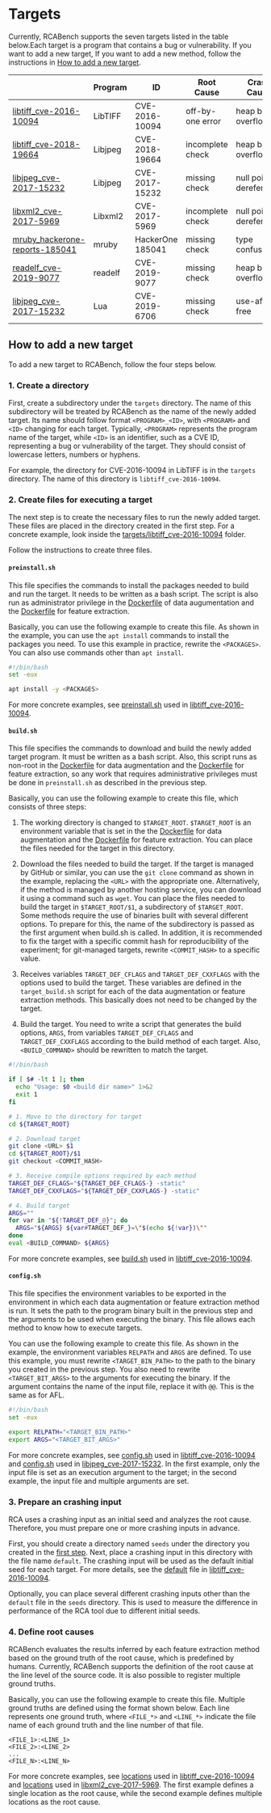 # Targets

Currently, RCABench supports the seven targets listed in the table below.Each target is a program that contains a bug or vulnerability. If you want to add a new target,  If you want to add a new method, follow the instructions in [How to add a new target](#how-to-add-a-new-target).

| | Program | ID | Root Cause | Crash Cause |
| ---- | ---- | ---- | ---- | ---- |
| [libtiff_cve-2016-10094](./libtiff_cve-2016-10094) | LibTIFF | CVE-2016-10094 | off-by-one error | heap buffer overflow |
| [libtiff_cve-2018-19664](./libjpeg_cve-2018-19664/) | Libjpeg | CVE-2018-19664 | incomplete check | heap buffer overflow |
| [libjpeg_cve-2017-15232](./libjpeg_cve-2017-15232/) | Libjpeg | CVE-2017-15232 | missing check | null pointer dereference |
| [libxml2_cve-2017-5969](./libxml2_cve-2017-5969/) | Libxml2 | CVE-2017-5969 | incomplete check | null pointer dereference |
| [mruby_hackerone-reports-185041](./mruby_hackerone-reports-185041/) | mruby | HackerOne 185041 | missing check | type confusion |
| [readelf_cve-2019-9077](./readelf_cve-2019-9077/) | readelf | CVE-2019-9077 | missing check | heap buffer overflow |
| [libjpeg_cve-2017-15232](./lua_CVE-2019-6706/) | Lua | CVE-2019-6706 | missing check | use-after-free |

## How to add a new target

To add a new target to RCABench, follow the four steps below.

### 1. Create a directory

First, create a subdirectory under the `targets` directory. The name of this subdirectory will be treated by RCABench as the name of the newly added target. Its name should follow format `<PROGRAM>_<ID>`, with `<PROGRAM>` and `<ID>` changing for each target. Typically, `<PROGRAM>` represents the program name of the target, while `<ID>` is an identifier, such as a CVE ID, representing a bug or vulnerability of the target. They should consist of lowercase letters, numbers or hyphens.

For example, the directory for CVE-2016-10094 in LibTIFF is in the `targets` directory. The name of this directory is `libtiff_cve-2016-10094`.

### 2. Create files for executing a target

The next step is to create the necessary files to run the newly added target. These files are placed in the directory created in the first step. For a concrete example, look inside the [targets/libtiff_cve-2016-10094](./libtiff_cve-2016-10094/) folder.

Follow the instructions to create three files.

#### `preinstall.sh`

This file specifies the commands to install the packages needed to build and run the target. It needs to be written as a bash script. The script is also run as administrator privilege in the [Dockerfile](../data_augmentation/Dockerfile) of data augumentation and the [Dockerfile](../feature_extraction/Dockerfile) for feature extraction.

Basically, you can use the following example to create this file. As shown in the example, you can use the `apt install` commands to install the packages you need. To use this example in practice, rewrite the `<PACKAGES>`. You can also use commands other than `apt install`.

```bash
#!/bin/bash
set -eux

apt install -y <PACKAGES>
```

For more concrete examples, see [preinstall.sh](./libtiff_cve-2016-10094/preinstall.sh) used in [libtiff_cve-2016-10094](./libtiff_cve-2016-10094).

#### `build.sh`

This file specifies the commands to download and build the newly added target program. It must be written as a bash script. Also, this script runs as non-root in the [Dockerfile](../data_augmentation/Dockerfile) for data augmentation and the [Dockerfile](../feature_extraction/Dockerfile) for feature extraction, so any work that requires administrative privileges must be done in `preinstall.sh` as described in the previous step.

Basically, you can use the following example to create this file, which consists of three steps:

1. The working directory is changed to `$TARGET_ROOT`. `$TARGET_ROOT` is an environment variable that is set in the the [Dockerfile](../data_augmentation/Dockerfile) for data augmentation and the [Dockerfile](../feature_extraction/Dockerfile) for feature extraction. You can place the files needed for the target in this directory.

2. Download the files needed to build the target. If the target is managed by GitHub or similar, you can use the `git clone` command as shown in the example, replacing the `<URL>` with the appropriate one. Alternatively, if the method is managed by another hosting service, you can download it using a command such as `wget`. You can place the files needed to build the target in `$TARGET_ROOT/$1`, a subdirectory of `$TARGET_ROOT`. Some methods require the use of binaries built with several different options. To prepare for this, the name of the subdirectory is passed as the first argument when build.sh is called. In addition, it is recommended to fix the target with a specific commit hash for reproducibility of the experiment; for git-managed targets, rewrite `<COMMIT_HASH>` to a specific value.

3. Receives variables `TARGET_DEF_CFLAGS` and `TARGET_DEF_CXXFLAGS` with the options used to build the target. These variables are defined in the `target_build.sh` script for each of the data augmentation or feature extraction methods. This basically does not need to be changed by the target.

4. Build the target. You need to write a script that generates the build options, `ARGS`, from variables `TARGET_DEF_CFLAGS` and `TARGET_DEF_CXXFLAGS` according to the build method of each target. Also, `<BUILD_COMMAND>` should be rewritten to match the target.

```bash
#!/bin/bash

if [ $# -lt 1 ]; then
  echo "Usage: $0 <build dir name>" 1>&2
  exit 1
fi

# 1. Move to the directory for target
cd ${TARGET_ROOT}

# 2. Download target
git clone <URL> $1
cd ${TARGET_ROOT}/$1
git checkout <COMMIT_HASH>

# 3. Receive compile options required by each method
TARGET_DEF_CFLAGS="${TARGET_DEF_CFLAGS-} -static"
TARGET_DEF_CXXFLAGS="${TARGET_DEF_CXXFLAGS-} -static"

# 4. Build target
ARGS=""
for var in "${!TARGET_DEF_@}"; do
  ARGS="${ARGS} ${var#TARGET_DEF_}=\"$(echo ${!var})\""
done
eval <BUILD_COMMAND> ${ARGS}
```

For more concrete examples, see [build.sh](./libtiff_cve-2016-10094/build.sh) used in [libtiff_cve-2016-10094](./libtiff_cve-2016-10094).

#### `config.sh`

This file specifies the environment variables to be exported in the environment in which each data augmentation or feature extraction method is run. It sets the path to the program binary built in the previous step and the arguments to be used when executing the binary. This file allows each method to know how to execute targets.

You can use the following example to create this file. As shown in the example, the environment variables `RELPATH` and `ARGS` are defined. To use this example, you must rewrite `<TARGET_BIN_PATH>` to the path to the binary you created in the previous step. You also need to rewrite `<TARGET_BIT_ARGS>` to the arguments for executing the binary. If the argument contains the name of the input file, replace it with `@@`. This is the same as for AFL.

```bash
#!/bin/bash
set -eux

export RELPATH="<TARGET_BIN_PATH>"
export ARGS="<TARGET_BIT_ARGS>"
```

For more concrete examples, see [config.sh](./libtiff_cve-2016-10094/config.sh) used in [libtiff_cve-2016-10094](./libtiff_cve-2016-10094) and [config.sh](./libjpeg_cve-2017-15232/config.sh) used in [libjpeg_cve-2017-15232](./libjpeg_cve-2017-15232/). In the first example, only the input file is set as an execution argument to the target; in the second example, the input file and multiple arguments are set.

### 3. Prepare an crashing input

RCA uses a crashing input as an initial seed and analyzes the root cause. Therefore, you must prepare one or more crashing inputs in advance.

First, you should create a directory named `seeds` under the directory you created in the [first step](#1-create-a-directory). Next, place a crashing input in this directory with the file name `default`. The crashing input will be used as the default initial seed for each target. For more details, see the [default](./libtiff_cve-2016-10094/seeds/default) file in [libtiff_cve-2016-10094](./libtiff_cve-2016-10094).

Optionally, you can place several different crashing inputs other than the `default` file in the `seeds` directory. This is used to measure the difference in performance of the RCA tool due to different initial seeds.

### 4. Define root causes

RCABench evaluates the results inferred by each feature extraction method based on the ground truth of the root cause, which is predefined by humans. Currently, RCABench supports the definition of the root cause at the line level of the source code. It is also possible to register multiple ground truths.

Basically, you can use the following example to create this file. Multiple ground truths are defined using the format shown below. Each line represents one ground truth, where `<FILE_*>` and `<LINE_*>` indicate the file name of each ground truth and the line number of that file.

```text
<FILE_1>:<LINE_1>
<FILE_2>:<LINE_2>
...
<FILE_N>:<LINE_N>
```

For more concrete examples, see [locations](./libtiff_cve-2016-10094/root_causes/locations) used in [libtiff_cve-2016-10094](./libtiff_cve-2016-10094) and [locations](./libxml2_cve-2017-5969/root_causes/locations) used in [libxml2_cve-2017-5969](./libxml2_cve-2017-5969/). The first example defines a single location as the root cause, while the second example defines multiple locations as the root cause.
